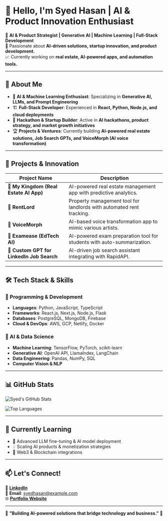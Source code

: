 # 👋 Hello, I'm Syed Hasan | AI & Product Innovation Enthusiast  

🚀 **AI & Product Strategist | Generative AI | Machine Learning | Full-Stack Development**  
📍 Passionate about **AI-driven solutions, startup innovation, and product development.**  
📈 Currently working on **real estate, AI-powered apps, and automation tools.**  

---

## 🔹 About Me

- 🎯 **AI & Machine Learning Enthusiast**: Specializing in **Generative AI, LLMs, and Prompt Engineering**  
- 🏗️ **Full-Stack Developer**: Experienced in **React, Python, Node.js, and cloud deployments**  
- 🎤 **Hackathon & Startup Builder**: Active in **AI hackathons, product strategy, and market growth initiatives**  
- 🏆 **Projects & Ventures**: Currently building **AI-powered real estate solutions, Job Search GPTs, and VoiceMorph (AI voice transformation)**  

---

## 🚀 Projects & Innovation

| Project Name  | Description |
|--------------|------------|
| **🔹 My Kingdom (Real Estate AI App)** | AI-powered real estate management app with predictive analytics. |
| **🔹 RentLord** | Property management tool for landlords with automated rent tracking. |
| **🔹 VoiceMorph** | AI-based voice transformation app to mimic various artists. |
| **🔹 Examease (EdTech AI)** | AI-powered exam preparation tool for students with auto-summarization. |
| **🔹 Custom GPT for LinkedIn Job Search** | AI-driven job search assistant integrating with RapidAPI. |

---

## 🛠️ Tech Stack & Skills  

### **🔹 Programming & Development**
- **Languages**: Python, JavaScript, TypeScript  
- **Frameworks**: React.js, Next.js, Node.js, Flask  
- **Databases**: PostgreSQL, MongoDB, Firebase  
- **Cloud & DevOps**: AWS, GCP, Netlify, Docker  

### **🔹 AI & Data Science**
- **Machine Learning**: TensorFlow, PyTorch, scikit-learn  
- **Generative AI**: OpenAI API, LlamaIndex, LangChain  
- **Data Engineering**: Pandas, NumPy, SQL  
- **Computer Vision & NLP**  

---

## 📊 GitHub Stats  

![Syed's GitHub Stats](https://github-readme-stats.vercel.app/api?username=syedhasan&show_icons=true&theme=github_dark)

![Top Languages](https://github-readme-stats.vercel.app/api/top-langs/?username=syedhasan&layout=compact&theme=github_dark)

---

## 🌱 Currently Learning  

- 🧠 Advanced LLM fine-tuning & AI model deployment  
- 💡 Scaling AI products & monetization strategies  
- 🔗 Web3 & Blockchain integrations  

---

## 📫 Let's Connect!  

🔗 [**LinkedIn**](https://www.linkedin.com/in/syedhasan)  
📧 **Email**: syedhasan@example.com  
🌐 [**Portfolio Website**](https://syedhasan.dev)  

---

🎯 **"Building AI-powered solutions that bridge technology and business."** 🚀
